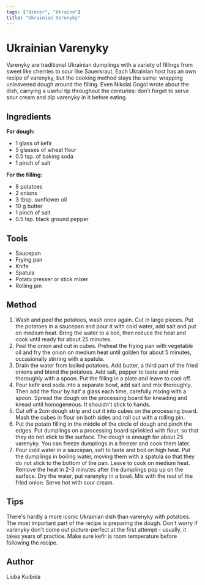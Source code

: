 ```yaml
---
tags: ["dinner", "Ukraine"]
title: "Ukrainian Verenyky"
---
```


<TagLinks />

# Ukrainian Varenyky

Varenyky are traditional Ukrainian dumplings with a variety of fillings from sweet like cherries to sour like Sauerkraut. Each Ukrainian host has an own recipe of varenyky, but the cooking method stays the same: wrapping unleavened dough around the filling. Even Nikolai Gogol wrote about the dish, carrying a useful tip throughout the centuries: don’t forget to serve sour cream and dip varenyky in it before eating.

## Ingredients

**For dough:**

- 1 glass of kefir
- 5 glasses of wheat flour
- 0.5 tsp. of baking soda
- 1 pinch of salt

**For the filling:**

- 8 potatoes
- 2 onions
- 3 tbsp. sunflower oil
- 10 g butter
- 1 pinch of salt
- 0.5 tsp. black ground pepper

## Tools

- Saucepan
- Frying pan
- Knife
- Spatula
- Potato presser or stick mixer
- Rolling pin

## Method

1. Wash and peel the potatoes, wash once again. Cut in large pieces. Put the potatoes in a saucepan and pour it with cold water, add salt and put on medium heat. Bring the water to a boil, then reduce the heat and cook until ready for about 25 minutes.
2. Peel the onion and cut in cubes. Preheat the frying pan with vegetable oil and fry the onion on medium heat until golden for about 5 minutes, occasionally stirring with a spatula.
3. Drain the water from boiled potatoes. Add butter, a third part of the fried onions and blend the potatoes. Add salt, pepper to taste and mix thoroughly with a spoon. Put the filling in a plate and leave to cool off.
4. Pour kefir and soda into a separate bowl, add salt and mix thoroughly. Then add the flour by half a glass each time, carefully mixing with a spoon. Spread the dough on the processing board for kneading and knead until homogeneous. It shouldn't stick to hands.
5. Cut off a 2cm dough strip and cut it into cubes on the processing board. Mash the cubes in flour on both sides and roll out with a rolling pin.
6. Put the potato filling in the middle of the circle of dough and pinch the edges. Put dumplings on a processing board sprinkled with flour, so that they do not stick to the surface. The dough is enough for about 25 varenyky. You can freeze dumplings in a freezer and cook them later.
7. Pour cold water in a saucepan, salt to taste and boil on high heat. Put the dumplings in boiling water, moving them with a spatula so that they do not stick to the bottom of the pan. Leave to cook on medium heat. Remove the heat in 2-3 minutes after the dumplings pop up on the surface. Dry the water, put varenyky in a bowl. Mix with the rest of the fried onion. Serve hot with sour cream.

## Tips

There's hardly a more iconic Ukrainian dish than varenyky with potatoes. The most important part of the recipe is preparing the dough. Don't worry if varenyky don't come out picture-perfect at the first attempt - usually, it takes years of practice. Make sure kefir is room temperature before following the recipe.

## Author

Liuba Kuibida
